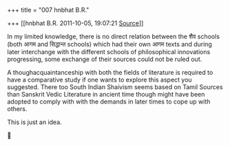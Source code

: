 +++
title = "007 hnbhat B.R."

+++
[[hnbhat B.R.	2011-10-05, 19:07:21 [Source](https://groups.google.com/g/samskrita/c/Kzlcscckz1U)]]



In my limited knowledge, there is no direct relation between the शैव schools (both आगम and सिद्धान्त schools) which had their own आगम texts and during later interchange with the different schools of philosophical innovations progressing, some exchange of their sources could not be ruled out.

  

A thoughacquaintanceship with both the fields of literature is required to have a comparative study if one wants to explore this aspect you suggested. There too South Indian Shaivism seems based on Tamil Sources than Sanskrit Vedic Literature in ancient time though might have been adopted to comply with with the demands in later times to cope up with others.

  

This is just an idea.



